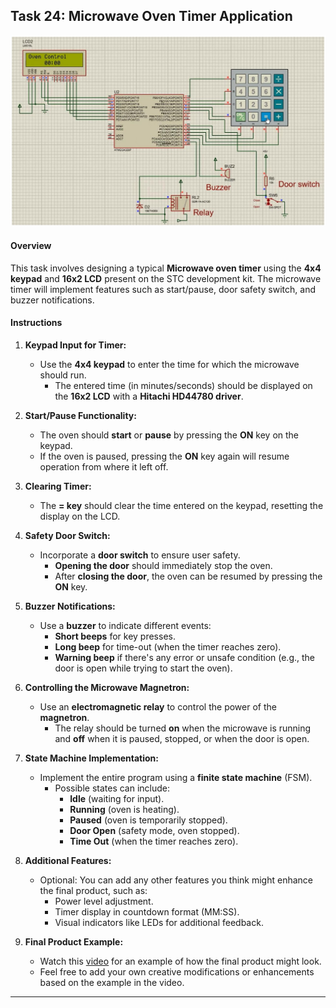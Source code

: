 ## Task 24: Microwave Oven Timer Application

![](mico_oven.jpg)

#### Overview
This task involves designing a typical **Microwave oven timer** using the **4x4 keypad** and **16x2 LCD** present on the STC development kit. The microwave timer will implement features such as start/pause, door safety switch, and buzzer notifications.

#### Instructions

1. **Keypad Input for Timer:**
   - Use the **4x4 keypad** to enter the time for which the microwave should run.
     - The entered time (in minutes/seconds) should be displayed on the **16x2 LCD** with a **Hitachi HD44780 driver**.

2. **Start/Pause Functionality:**
   - The oven should **start** or **pause** by pressing the **ON** key on the keypad.
   - If the oven is paused, pressing the **ON** key again will resume operation from where it left off.

3. **Clearing Timer:**
   - The **= key** should clear the time entered on the keypad, resetting the display on the LCD.

4. **Safety Door Switch:**
   - Incorporate a **door switch** to ensure user safety.
     - **Opening the door** should immediately stop the oven.
     - After **closing the door**, the oven can be resumed by pressing the **ON** key.

5. **Buzzer Notifications:**
   - Use a **buzzer** to indicate different events:
     - **Short beeps** for key presses.
     - **Long beep** for time-out (when the timer reaches zero).
     - **Warning beep** if there's any error or unsafe condition (e.g., the door is open while trying to start the oven).

6. **Controlling the Microwave Magnetron:**
   - Use an **electromagnetic relay** to control the power of the **magnetron**.
     - The relay should be turned **on** when the microwave is running and **off** when it is paused, stopped, or when the door is open.

7. **State Machine Implementation:**
   - Implement the entire program using a **finite state machine** (FSM).
     - Possible states can include:
       - **Idle** (waiting for input).
       - **Running** (oven is heating).
       - **Paused** (oven is temporarily stopped).
       - **Door Open** (safety mode, oven stopped).
       - **Time Out** (when the timer reaches zero).

8. **Additional Features:**
   - Optional: You can add any other features you think might enhance the final product, such as:
     - Power level adjustment.
     - Timer display in countdown format (MM:SS).
     - Visual indicators like LEDs for additional feedback.

9. **Final Product Example:**
   - Watch this [video](https://www.youtube.com/watch?v=oVj2MSlzRCo&ab_channel=ChipSoulTechnology%28SMCPrivate%29Limited) for an example of how the final product might look.
   - Feel free to add your own creative modifications or enhancements based on the example in the video.

---
